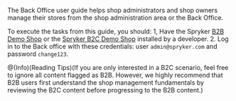The Back Office user guide helps shop administrators and shop owners manage their stores from the shop administration area or the Back Office.

To execute the tasks from this guide, you should:
1, Have the Spryker [B2B Demo Shop](https://documentation.spryker.com/docs/installation-guide-b2b) or the [Spryker B2C Demo Shop](https://documentation.spryker.com/docs/b2c-demo-shop-installation-mac-os-or-linux-with-devvm) installed by a developer.
2. Log in to the Back office with these credentials: user `admin@spryker.com` and password `change123`.

@(Info)(Reading Tips)(If you are only interested in a B2C scenario, feel free to ignore all content flagged as B2B. However, we highly recommend that B2B users first understand the shop management fundamentals by reviewing the B2C content before progressing to the B2B content.)


